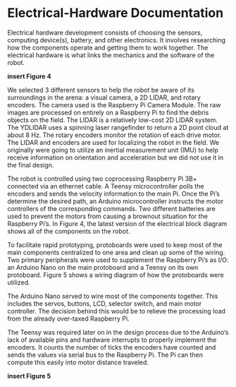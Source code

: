 # Electrical-Hardware Documentation
Electrical hardware development consists of choosing the sensors, computing device(s), battery, and other electronics.  It involves researching how the components operate and getting them to work together.  The electrical hardware is what links the mechanics and the software of the robot.  

**insert Figure 4**

We selected 3 different sensors to help the robot be aware of its surroundings in the arena: a visual camera, a 2D LIDAR, and rotary encoders. The camera used is the Raspberry Pi Camera Module.  The raw images are processed on entirely on a Raspberry Pi to find the debris objects on the field.  The LIDAR is a relatively low-cost 2D LIDAR system. The YDLIDAR uses a spinning laser rangefinder to return a 2D point cloud at about 8 Hz.  The rotary encoders monitor the rotation of each drive motor.  The LIDAR and encoders are used for localizing the robot in the field.  We originally were going to utilize an inertial measurement unit (IMU) to help receive information on orientation and acceleration but we did not use it in the final design.

The robot is controlled using two coprocessing Raspberry Pi 3B+ connected via an ethernet cable.  A Teensy microcontroller polls the encoders and sends the velocity information to the main Pi. Once the Pi’s determine the desired path, an Arduino microcontroller instructs the motor controllers of the corresponding commands.  Two different batteries are used to prevent the motors from causing a brownout situation for the Raspberry Pi’s.  In Figure 4, the latest version of the electrical block diagram shows all of the components on the robot.

To facilitate rapid prototyping, protoboards were used to keep most of the main components centralized to one area and clean up some of the wiring. Two primary peripherals were used to supplement the Raspberry Pi’s as I/O: an Arduino Nano on the main protoboard and a Teensy on its own protoboard.  Figure 5 shows a wiring diagram of how the protoboards were utilized.

The Arduino Nano served to wire most of the components together. This includes the servos, buttons, LCD, selector switch, and main motor controller. The decision behind this would be to relieve the processing load from the already over-taxed Raspberry Pi. 

The Teensy was required later on in the design process due to the Arduino’s lack of available pins and hardware interrupts to properly implement the encoders. It counts the number of ticks the encoders have counted and sends the values via serial bus to the Raspberry Pi. The Pi can then compute this easily into motor distance traveled.

**insert Figure 5**